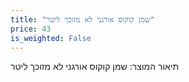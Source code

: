```yaml
---
title: "שמן קוקוס אורגני לא מזוכך ליטר"
price: 43
is_weighted: False
---
```


תיאור המוצר: שמן קוקוס אורגני לא מזוכך ליטר
